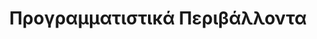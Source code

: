 ---
layout: slides
title: Προγραμματιστικά Περιβάλλοντα
image_url: /images/visual-studio-2019.jpg
caption: Τα προγραμματιστικά περιβάλλοντα άρχισαν από απλά command line προγραμματα και μετα από δεκαετίες ανάπτυξης έγιναν πολύ εύχρηστα και δυνατά εργαλεία για έναν προγραμματιστή.
slides:
  - joss
  - pygmalion
  - visual-basic-form-designer
  - isual-studio-6
  - eclipse-ide
  - vim-ide
  - processing-ide
  - visual-studio-2019
---